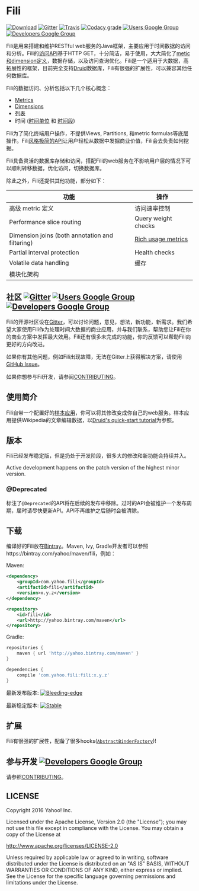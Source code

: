 Fili
====

[![Download](https://api.bintray.com/packages/yahoo/maven/fili/images/download.svg)](https://bintray.com/yahoo/maven/fili/_latestVersion) [![Gitter](https://img.shields.io/gitter/room/yahoo/fili.svg?maxAge=2592000)](https://gitter.im/yahoo/fili) [![Travis](https://img.shields.io/travis/yahoo/fili/master.svg?maxAge=2592000)](https://travis-ci.org/yahoo/fili/builds/) [![Codacy grade](https://img.shields.io/codacy/grade/91fa6c38f25d4ea0ae3569ee70a33e38.svg?maxAge=21600)](https://www.codacy.com/app/Fili/fili/dashboard) [![Users Google Group](https://img.shields.io/badge/google_group-users-blue.svg?maxAge=2592000)](https://groups.google.com/forum/#!forum/fili-users) [![Developers Google Group](https://img.shields.io/badge/google_group-developers-blue.svg?maxAge=2592000)](https://groups.google.com/forum/#!forum/fili-developers)

Fili是用来搭建和维护RESTful web服务的Java框架，主要应用于时间数据的访问和分析。Fili的[访问API](docs/end-user-api.md)基于HTTP GET，十分简洁，易于使用，大大简化了[metic和dimension定义](docs/end-user-api.md)，数据存储，以及访问查询优化。Fili是一个适用于大数据，高拓展性的框架，目前完全支持[Druid](http://druid.io)数据库，Fili有很强的扩展性，可以兼容其他任何数据库。

Fili的数据访问、分析包括以下几个核心概念：

- [Metrics](docs/end-user-api.md#metrics)
- [Dimensions](docs/end-user-api.md#dimensions)
- [列表](docs/end-user-api.md#tables)
- 时间 ([时间单位](docs/end-user-api.md#time-grain) 和 [时间段](docs/end-user-api.md#interval))

Fili为了简化终端用户操作，不提供Views, Partitions, 和metric formulas等底层操作。Fili[风格极简的API](docs/end-user-api.md)让用户轻松从数据中发掘商业价值，Fili会去负责如何挖掘。

Fili具备灵活的数据库存储和访问，搭配Fili的web服务在不影响用户层的情况下可以顺利转移数据，优化访问，切换数据库。

除此之外，Fili还提供其他功能，部分如下：

| 功能                                   | 操作                                        |
|-------------------------------------------------|----------------------------------------------------|
| 高级 metric 定义                       | 访问速率控制                                      |
| Performance slice routing                       | Query weight checks                                |
| Dimension joins (both annotation and filtering) | [Rich usage metrics](monitoring-and-operations.md) |
| Partial interval protection                     | Health checks                                      |
| Volatile data handling                          | 缓存                                            |
| 模块化架构                            |                                                    |


社区 [![Gitter](https://img.shields.io/gitter/room/yahoo/fili.svg?maxAge=2592000)](https://gitter.im/yahoo/fili) [![Users Google Group](https://img.shields.io/badge/google_group-users-blue.svg?maxAge=2592000)](https://groups.google.com/forum/#!forum/fili-users) [![Developers Google Group](https://img.shields.io/badge/google_group-developers-blue.svg?maxAge=2592000)](https://groups.google.com/forum/#!forum/fili-developers)
----------------------------------------------------------------------------------------------------------------------------------------------------------------------------------------------------------------------------------------------------------------------------------------------------------------------------------------------------------------------------------------------------------------------------------------------
Fili的开源社区设在[Gitter](https://gitter.im/yahoo/fili)，可以讨论问题，意见，想法，新功能，新需求。我们希望大家使用Fili作为处理时间大数据的商业应用，并与我们联系，帮助您让Fili在你的商业方案中发挥最大效用。Fili还有很多未完成的功能，你的反馈可以帮助Fili向更好的方向改进。

如果你有其他问题，例如Fili出现故障，无法在Gitter上获得解决方案，请使用
 [GitHub Issue](https://github.com/yahoo/fili/issues)。

如果你想参与Fil开发，请参阅[CONTRIBUTING](CONTRIBUTING.md)。

使用简介
-----------

Fili自带一个配置好的[样本应用](fili-wikipedia-example)，你可以将其修改变成你自己的web服务。样本应用提供Wikipedia的文章编辑数据，以[Druid's quick-start tutorial](http://druid.io/docs/0.9.1.1/tutorials/quickstart.html)为参照。

版本
-----------

Fili已经发布稳定版，但是扔处于开发阶段，很多大的修改和新功能会持续并入。

Active development happens on the patch version of the highest minor version.

### @Deprecated

标注了`@Deprecated`的API将在后续的发布中移除。过时的API会被维护一个发布周期，届时请尽快更新API。API不再维护之后随时会被清除。

下载
------------------------

编译好的Fili放在[Bintray](https://bintray.com/yahoo/maven/fili)。Maven, Ivy, Gradle开发者可以参照https://bintray.com/yahoo/maven/fili，例如：

Maven:
```xml
<dependency>
    <groupId>com.yahoo.fili</groupId>
    <artifactId>fili</artifactId>
    <version>x.y.z</version>
</dependency>

<repository>
    <id>fili</id>
    <url>http://yahoo.bintray.com/maven</url>
</repository>
```

Gradle:
```groovy
repositories {
    maven { url 'http://yahoo.bintray.com/maven' }
}

dependencies {
    compile 'com.yahoo.fili:fili:x.y.z'
}
```

最新发布版本: [![Bleeding-edge](https://api.bintray.com/packages/yahoo/maven/fili/images/download.svg)](https://bintray.com/yahoo/maven/fili/_latestVersion)

最新稳定版本: [![Stable](https://img.shields.io/badge/Stable-0.7.36-blue.svg)](https://bintray.com/yahoo/maven/fili/0.7.36)


扩展
---------

Fili有很强的扩展性，配备了很多hooks([`AbstractBinderFactory`](https://github.com/yahoo/fili/blob/master/fili-core/src/main/java/com/yahoo/bard/webservice/application/AbstractBinderFactory.java))!

参与开发 [![Developers Google Group](https://img.shields.io/badge/google_group-developers-blue.svg?maxAge=2592000)](https://groups.google.com/forum/#!forum/fili-developers)
------------

请参照[CONTRIBUTING](CONTRIBUTING.md)。


LICENSE
-------

Copyright 2016 Yahoo! Inc.

Licensed under the Apache License, Version 2.0 (the "License"); you may not use this file except in compliance with the
License. You may obtain a copy of the License at

http://www.apache.org/licenses/LICENSE-2.0

Unless required by applicable law or agreed to in writing, software distributed under the License is distributed on an
"AS IS" BASIS, WITHOUT WARRANTIES OR CONDITIONS OF ANY KIND, either express or implied. See the License for the specific
language governing permissions and limitations under the License.